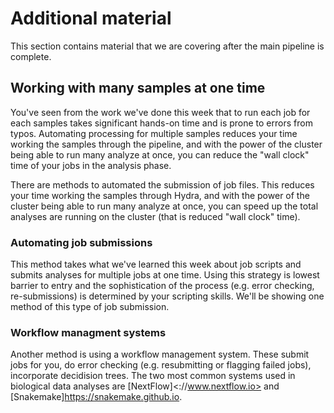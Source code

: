 # Additional material

This section contains material that we are covering after the main pipeline is complete.

## Working with many samples at one time

You've seen from the work we've done this week that to run each job for each samples takes significant hands-on time and is prone to errors from typos. Automating processing for multiple samples reduces your time working the samples through the pipeline, and with the power of the cluster being able to run many analyze at once, you can reduce the "wall clock" time of your jobs in the analysis phase.

There are methods to automated the submission of job files. This reduces your time working the samples through Hydra, and with the power of the cluster being able to run many analyze at once, you can speed up the total analyses are running on the cluster (that is reduced "wall clock" time).
### Automating job submissions

This method takes what we've learned this week about job scripts and submits analyses for multiple jobs at one time. Using this strategy is lowest barrier to entry and the sophistication of the process (e.g. error checking, re-submissions) is determined by your scripting skills. We'll be showing one method of this type of job submission.

### Workflow managment systems

Another method is using a workflow management system. These submit jobs for you, do error checking (e.g. resubmitting or flagging failed jobs), incorporate decidision trees. The two most common systems used in biological data analyses are [NextFlow]<://www.nextflow.io> and [Snakemake]<https://snakemake.github.io>.